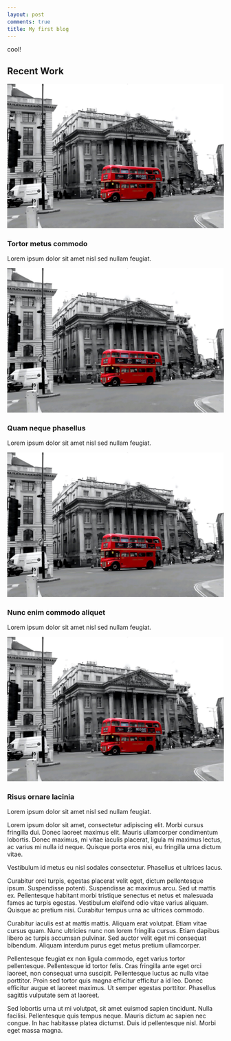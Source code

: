 ```yaml
---
layout: post
comments: true
title: My first blog
---
```


cool!

<div id="gallery">
    <h2>Recent Work</h2>
    <div class="row">
        <article class="6u 12u$(xsmall) work-item">
            <a href="/images/1.jpg" class="image fit thumb"><img src="/images/1.jpg" alt="" /></a>
            <h3>Tortor metus commodo</h3>
            <p>Lorem ipsum dolor sit amet nisl sed nullam feugiat.</p>
        </article>
        <article class="6u$ 12u$(xsmall) work-item">
            <a href="/images/1.jpg" class="image fit thumb"><img src="/images/1.jpg" alt="" /></a>
            <h3>Quam neque phasellus</h3>
            <p>Lorem ipsum dolor sit amet nisl sed nullam feugiat.</p>
        </article>
        <article class="6u 12u$(xsmall) work-item">
            <a href="/images/1.jpg" class="image fit thumb"><img src="/images/1.jpg" alt="" /></a>
            <h3>Nunc enim commodo aliquet</h3>
            <p>Lorem ipsum dolor sit amet nisl sed nullam feugiat.</p>
        </article>
        <article class="6u$ 12u$(xsmall) work-item">
            <a href="/images/1.jpg" class="image fit thumb"><img src="/images/1.jpg" alt="" /></a>
            <h3>Risus ornare lacinia</h3>
            <p>Lorem ipsum dolor sit amet nisl sed nullam feugiat.</p>
        </article>
    </div>
</div>

Lorem ipsum dolor sit amet, consectetur adipiscing elit. Morbi cursus fringilla dui. Donec laoreet maximus elit. Mauris ullamcorper condimentum lobortis. Donec maximus, mi vitae iaculis placerat, ligula mi maximus lectus, ac varius mi nulla id neque. Quisque porta eros nisi, eu fringilla urna dictum vitae.

Vestibulum id metus eu nisl sodales consectetur. Phasellus et ultrices lacus.

Curabitur orci turpis, egestas placerat velit eget, dictum pellentesque ipsum. Suspendisse potenti. Suspendisse ac maximus arcu. Sed ut mattis ex. Pellentesque habitant morbi tristique senectus et netus et malesuada fames ac turpis egestas. Vestibulum eleifend odio vitae varius aliquam. Quisque ac pretium nisi. Curabitur tempus urna ac ultrices commodo.

Curabitur iaculis est at mattis mattis. Aliquam erat volutpat. Etiam vitae cursus quam. Nunc ultricies nunc non lorem fringilla cursus. Etiam dapibus libero ac turpis accumsan pulvinar. Sed auctor velit eget mi consequat bibendum. Aliquam interdum purus eget metus pretium ullamcorper.

Pellentesque feugiat ex non ligula commodo, eget varius tortor pellentesque. Pellentesque id tortor felis. Cras fringilla ante eget orci laoreet, non consequat urna suscipit. Pellentesque luctus ac nulla vitae porttitor. Proin sed tortor quis magna efficitur efficitur a id leo. Donec efficitur augue et laoreet maximus. Ut semper egestas porttitor. Phasellus sagittis vulputate sem at laoreet.

Sed lobortis urna ut mi volutpat, sit amet euismod sapien tincidunt. Nulla facilisi. Pellentesque quis tempus neque. Mauris dictum ac sapien nec congue. In hac habitasse platea dictumst. Duis id pellentesque nisl. Morbi eget massa magna.
